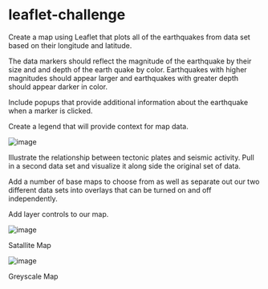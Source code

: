 # leaflet-challenge
Create a map using Leaflet that plots all of the earthquakes from data set based on their longitude and latitude.


The data markers should reflect the magnitude of the earthquake by their size and and depth of the earth quake by color. Earthquakes with higher magnitudes should appear larger and earthquakes with greater depth should appear darker in color.


Include popups that provide additional information about the earthquake when a marker is clicked.


Create a legend that will provide context for map data.

![image](https://user-images.githubusercontent.com/79819331/125177207-d9839780-e1a7-11eb-8f28-a83d439131b7.png)



Illustrate the relationship between tectonic plates and seismic activity. Pull in a second data set and visualize it along side the original set of data. 


Add a number of base maps to choose from as well as separate out our two different data sets into overlays that can be turned on and off independently.


Add layer controls to our map.

![image](https://user-images.githubusercontent.com/79819331/125177242-2ff0d600-e1a8-11eb-94e3-92bbe01fcab5.png)

Satallite Map

![image](https://user-images.githubusercontent.com/79819331/125177262-56af0c80-e1a8-11eb-832b-8518cf274d08.png)

Greyscale Map


